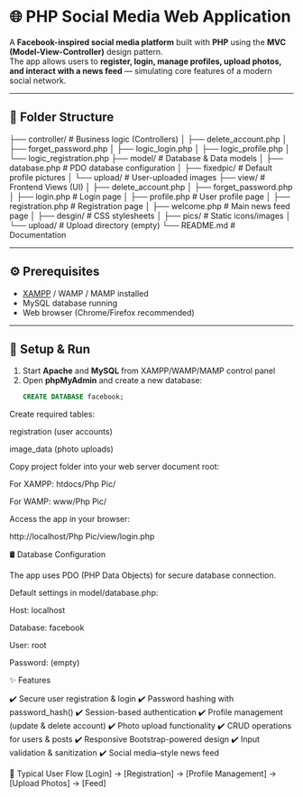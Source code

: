 # 🌐 PHP Social Media Web Application  

A **Facebook-inspired social media platform** built with **PHP** using the **MVC (Model-View-Controller)** design pattern.  
The app allows users to **register, login, manage profiles, upload photos, and interact with a news feed** — simulating core features of a modern social network.  

---

## 📂 Folder Structure  
├── controller/ # Business logic (Controllers)
│ ├── delete_account.php
│ ├── forget_password.php
│ ├── logic_login.php
│ ├── logic_profile.php
│ └── logic_registration.php
├── model/ # Database & Data models
│ ├── database.php # PDO database configuration
│ ├── fixedpic/ # Default profile pictures
│ └── upload/ # User-uploaded images
├── view/ # Frontend Views (UI)
│ ├── delete_account.php
│ ├── forget_password.php
│ ├── login.php # Login page
│ ├── profile.php # User profile page
│ ├── registration.php # Registration page
│ ├── welcome.php # Main news feed page
│ ├── desgin/ # CSS stylesheets
│ ├── pics/ # Static icons/images
│ └── upload/ # Upload directory (empty)
└── README.md # Documentation


---

## ⚙️ Prerequisites  

- [XAMPP](https://www.apachefriends.org/) / WAMP / MAMP installed  
- MySQL database running  
- Web browser (Chrome/Firefox recommended)  

---

## 🚀 Setup & Run  

1. Start **Apache** and **MySQL** from XAMPP/WAMP/MAMP control panel  
2. Open **phpMyAdmin** and create a new database:  
   ```sql
   CREATE DATABASE facebook;


Create required tables:

registration (user accounts)

image_data (photo uploads)

Copy project folder into your web server document root:

For XAMPP: htdocs/Php Pic/

For WAMP: www/Php Pic/

Access the app in your browser:

http://localhost/Php Pic/view/login.php

🛢️ Database Configuration

The app uses PDO (PHP Data Objects) for secure database connection.

Default settings in model/database.php:

Host: localhost

Database: facebook

User: root

Password: (empty)

✨ Features

✔️ Secure user registration & login
✔️ Password hashing with password_hash()
✔️ Session-based authentication
✔️ Profile management (update & delete account)
✔️ Photo upload functionality
✔️ CRUD operations for users & posts
✔️ Responsive Bootstrap-powered design
✔️ Input validation & sanitization
✔️ Social media–style news feed

🔐 Typical User Flow
[Login] → [Registration] → [Profile Management] → [Upload Photos] → [Feed]
